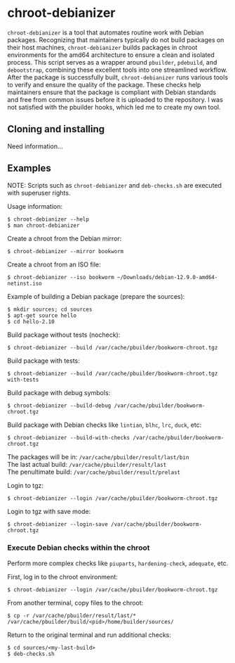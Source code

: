 # chroot-debianizer
```chroot-debianizer``` is a tool that automates routine work with Debian
packages. Recognizing that maintainers typically do not build packages on their
host machines, ```chroot-debianizer``` builds packages in chroot environments
for the amd64 architecture to ensure a clean and isolated process. This script
serves as a wrapper around ```pbuilder```, ```pdebuild```, and
```debootstrap```, combining these excellent tools into one streamlined
workflow. After the package is successfully built, ```chroot-debianizer``` runs
various tools to verify and ensure the quality of the package. These checks help
maintainers ensure that the package is compliant with Debian standards and free
from common issues before it is uploaded to the repository. I was not satisfied
with the pbuilder hooks, which led me to create my own tool.

## Cloning and installing
Need information...

## Examples
NOTE: Scripts such as ```chroot-debianizer``` and ```deb-checks.sh``` are
executed with superuser rights.

Usage information:
```
$ chroot-debianizer --help
$ man chroot-debianizer
```

Create a chroot from the Debian mirror:
```
$ chroot-debianizer --mirror bookworm
```

Create a chroot from an ISO file:
```
$ chroot-debianizer --iso bookworm ~/Downloads/debian-12.9.0-amd64-netinst.iso
```

Example of building a Debian package (prepare the sources):
```
$ mkdir sources; cd sources
$ apt-get source hello
$ cd hello-2.10
```

Build package without tests (nocheck):
```
$ chroot-debianizer --build /var/cache/pbuilder/bookworm-chroot.tgz
```

Build package with tests:
```
$ chroot-debianizer --build /var/cache/pbuilder/bookworm-chroot.tgz with-tests
```

Build package with debug symbols:
```
$ chroot-debianizer --build-debug /var/cache/pbuilder/bookworm-chroot.tgz
```

Build package with Debian checks like ```lintian```, ```blhc```, ```lrc```,
```duck```, etc:
```
$ chroot-debianizer --build-with-checks /var/cache/pbuilder/bookworm-chroot.tgz
```

The packages will be in: ```/var/cache/pbuilder/result/last/bin```<br/>
The last actual build: ```/var/cache/pbuilder/result/last```<br/>
The penultimate build: ```/var/cache/pbuilder/result/prelast```<br/>

Login to tgz:
```
$ chroot-debianizer --login /var/cache/pbuilder/bookworm-chroot.tgz
```

Login to tgz with save mode:
```
$ chroot-debianizer --login-save /var/cache/pbuilder/bookworm-chroot.tgz
```

### Execute Debian checks within the chroot
Perform more complex checks like ```piuparts```, ```hardening-check```,
```adequate```, etc.

First, log in to the chroot environment:
```
$ chroot-debianizer --login /var/cache/pbuilder/bookworm-chroot.tgz
```

From another terminal, copy files to the chroot:
```
$ cp -r /var/cache/pbuilder/result/last/* /var/cache/pbuilder/build/<pid>/home/builder/sources/
```

Return to the original terminal and run additional checks:
```
$ cd sources/<my-last-build>
$ deb-checks.sh
```
